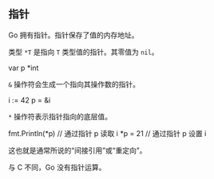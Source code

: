 指针
--

Go 拥有指针。指针保存了值的内存地址。

类型 `*T` 是指向 `T` 类型值的指针。其零值为 `nil`。

var p *int

`&` 操作符会生成一个指向其操作数的指针。

i := 42
p = &i

`*` 操作符表示指针指向的底层值。

fmt.Println(\*p) // 通过指针 p 读取 i
\*p = 21         // 通过指针 p 设置 i

这也就是通常所说的“间接引用”或“重定向”。

与 C 不同，Go 没有指针运算。

